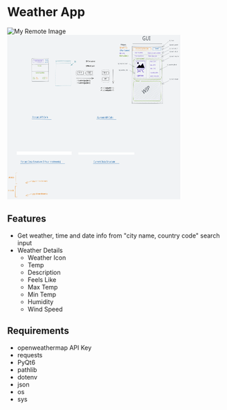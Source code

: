 # Weather App
![My Remote Image](https://i.imgur.com/sxvwMsf.png)  <img src="ui.excalidraw.svg" alt="My Icon" width="400" height="380">

## Features
- Get weather, time and date info from "city name, country code" search input
- Weather Details
    - Weather Icon
    - Temp
    - Description
    - Feels Like
    - Max Temp
    - Min Temp
    - Humidity
    - Wind Speed

## Requirements
- openweathermap API Key
- requests
- PyQt6
- pathlib
- dotenv
- json
- os
- sys

